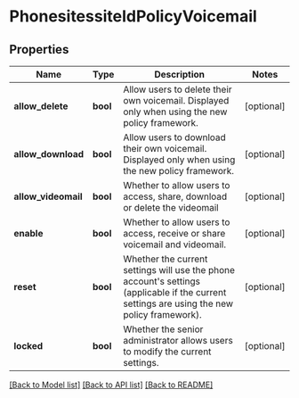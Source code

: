 # PhonesitessiteIdPolicyVoicemail

## Properties
Name | Type | Description | Notes
------------ | ------------- | ------------- | -------------
**allow_delete** | **bool** | Allow users to delete their own voicemail. Displayed only when using the new policy framework. | [optional] 
**allow_download** | **bool** | Allow users to download their own voicemail. Displayed only when using the new policy framework. | [optional] 
**allow_videomail** | **bool** | Whether to allow users to access, share, download or delete the videomail | [optional] 
**enable** | **bool** | Whether to allow users to access, receive or share voicemail and videomail. | [optional] 
**reset** | **bool** | Whether the current settings will use the phone account&#x27;s settings (applicable if the current settings are using the new policy framework). | [optional] 
**locked** | **bool** | Whether the senior administrator allows users to modify the current settings. | [optional] 

[[Back to Model list]](../README.md#documentation-for-models) [[Back to API list]](../README.md#documentation-for-api-endpoints) [[Back to README]](../README.md)


